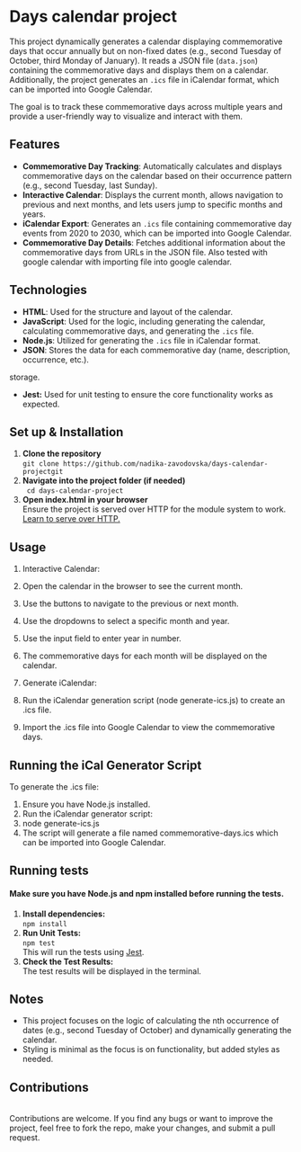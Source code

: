 # Days calendar project

This project dynamically generates a calendar displaying commemorative days that occur annually but on non-fixed dates (e.g., second Tuesday of October, third Monday of January). It reads a JSON file (`data.json`) containing the commemorative days and displays them on a calendar. Additionally, the project generates an `.ics` file in iCalendar format, which can be imported into Google Calendar.

The goal is to track these commemorative days across multiple years and provide a user-friendly way to visualize and interact with them.

## Features

- **Commemorative Day Tracking**: Automatically calculates and displays commemorative days on the calendar based on their occurrence pattern (e.g., second Tuesday, last Sunday).
- **Interactive Calendar**: Displays the current month, allows navigation to previous and next months, and lets users jump to specific months and years.
- **iCalendar Export**: Generates an `.ics` file containing commemorative day events from 2020 to 2030, which can be imported into Google Calendar.
- **Commemorative Day Details**: Fetches additional information about the commemorative days from URLs in the JSON file. Also tested with google calendar with importing file into google calendar.

## Technologies

- **HTML**: Used for the structure and layout of the calendar.
- **JavaScript**: Used for the logic, including generating the calendar, calculating commemorative days, and generating the `.ics` file.
- **Node.js**: Utilized for generating the `.ics` file in iCalendar format.
- **JSON**: Stores the data for each commemorative day (name, description, occurrence, etc.).

storage.

- **Jest:** Used for unit testing to ensure the core functionality works as expected.

## Set up & Installation
1. **Clone the repository** <br>``` git clone https://github.com/nadika-zavodovska/days-calendar-projectgit ```
2. **Navigate into the project folder (if needed)** <br>``` cd days-calendar-project``` 
3. **Open index.html in your browser** <br>Ensure the project is served over HTTP for the module system to work. [Learn to serve over HTTP.](https://www.npmjs.com/package/http-server)

## Usage
1. Interactive Calendar:

1. Open the calendar in the browser to see the current month.
2. Use the buttons to navigate to the previous or next month.
3. Use the dropdowns to select a specific month and year.
4. Use the input field to enter year in number.
5. The commemorative days for each month will be displayed on the calendar.

2. Generate iCalendar:

1. Run the iCalendar generation script (node generate-ics.js) to create an .ics file.
2. Import the .ics file into Google Calendar to view the commemorative days.

## Running the iCal Generator Script
To generate the .ics file:
1. Ensure you have Node.js installed.
2. Run the iCalendar generator script:
3. node generate-ics.js
4. The script will generate a file named commemorative-days.ics which can be imported into Google Calendar.

## Running tests
#### Make sure you have **Node.js** and **npm** installed before running the tests.
1. **Install dependencies:** <br>``` npm install ```
2. **Run Unit Tests:** <br>``` npm test ```<br>This will run the tests using [Jest](https://jestjs.io).
3. **Check the Test Results:** <br>The test results will be displayed in the terminal.

## Notes
- This project focuses on the logic of calculating the nth occurrence of dates (e.g., second Tuesday of October) and dynamically generating the calendar.
- Styling is minimal as the focus is on functionality, but added styles as needed.

## Contributions 
<br>Contributions are welcome. If you find any bugs or want to improve the project, feel free to fork the repo, make your changes, and submit a pull request.